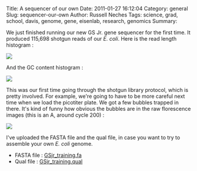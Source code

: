 Title: A sequencer of our own
Date: 2011-01-27 16:12:04
Category: general
Slug: sequencer-our-own
Author: Russell Neches
Tags: science, grad, school, davis, genome, gene, eisenlab, research, genomics
Summary: 


We just finished running our new GS Jr. gene sequencer for the first
time. It produced 115,698 shotgun reads of our *E. coli*. Here is the
read length histogram :

![](http://vort.org/media/images/GSjr_training_reads.png)

And the GC content histogram :

![](http://vort.org/media/images/GSjr_training_GC.png)

This was our first time going through the shotgun library protocol,
which is pretty involved. For example, we're going to have to be more
careful next time when we load the picotiter plate. We got a few bubbles
trapped in there. It's kind of funny how obvious the bubbles are in the
raw florescence images (this is an A, around cycle 200) :

![](http://vort.org/media/images/GSjr_training_flowcell.png)

I've uploaded the FASTA file and the qual file, in case you want to try
to assemble your own *E. coli* genome.

-   FASTA file :
    [GSjr\_training.fa](http://vort.org/media/data/GSjr_training.fa)
-   Qual file :
    [GSjr\_training.qual](http://vort.org/media/data/GSjr_training.qual)

